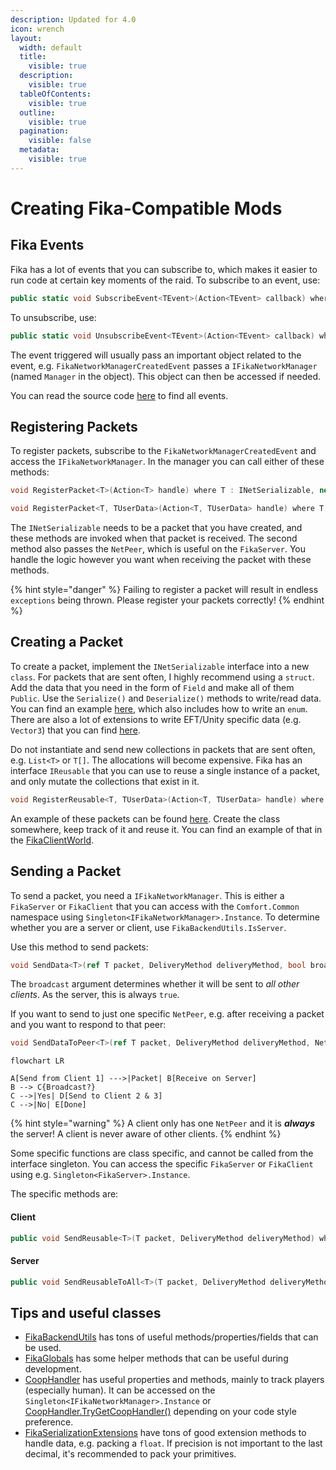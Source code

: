 ```yaml
---
description: Updated for 4.0
icon: wrench
layout:
  width: default
  title:
    visible: true
  description:
    visible: true
  tableOfContents:
    visible: true
  outline:
    visible: true
  pagination:
    visible: false
  metadata:
    visible: true
---
```


# Creating Fika-Compatible Mods

## Fika Events

Fika has a lot of events that you can subscribe to, which makes it easier to run code at certain key moments of the raid. To subscribe to an event, use:

```cs
public static void SubscribeEvent<TEvent>(Action<TEvent> callback) where TEvent : FikaEvent
```

To unsubscribe, use:

```cs
public static void UnsubscribeEvent<TEvent>(Action<TEvent> callback) where TEvent : FikaEvent
```

The event triggered will usually pass an important object related to the event, e.g. `FikaNetworkManagerCreatedEvent` passes a `IFikaNetworkManager` (named `Manager` in the object). This object can then be accessed if needed.

You can read the source code [here](https://github.com/project-fika/Fika-Plugin/tree/main/Fika.Core/Modding) to find all events.

## Registering Packets

To register packets, subscribe to the `FikaNetworkManagerCreatedEvent` and access the `IFikaNetworkManager`. In the manager you can call either of these methods:

```cs
void RegisterPacket<T>(Action<T> handle) where T : INetSerializable, new();
```

```cs
void RegisterPacket<T, TUserData>(Action<T, TUserData> handle) where T : INetSerializable, new();
```

The `INetSerializable` needs to be a packet that you have created, and these methods are invoked when that packet is received. The second method also passes the `NetPeer`, which is useful on the `FikaServer`. You handle the logic however you want when receiving the packet with these methods.

{% hint style="danger" %}
Failing to register a packet will result in endless `exceptions` being thrown. Please register your packets correctly!
{% endhint %}

## Creating a Packet

To create a packet, implement the `INetSerializable` interface into a new `class`. For packets that are sent often, I highly recommend using a `struct`. Add the data that you need in the form of `Field` and make all of them `Public`. Use the `Serialize()` and `Deserialize()` methods to write/read data. You can find an example [here](https://github.com/project-fika/Fika-Plugin/blob/main/Fika.Core/Networking/Packets/Communication/BotStatePacket.cs), which also includes how to write an `enum`. There are also a lot of extensions to write EFT/Unity specific data (e.g. `Vector3`) that you can find [here](https://github.com/project-fika/Fika-Plugin/blob/main/Fika.Core/Networking/FikaSerializationExtensions.cs).

Do not instantiate and send new collections in packets that are sent often, e.g. `List<T>` or `T[]`. The allocations will become expensive. Fika has an interface `IReusable` that you can use to reuse a single instance of a packet, and only mutate the collections that exist in it.

```csharp
void RegisterReusable<T, TUserData>(Action<T, TUserData> handle) where T : class, IReusable, new();
```

An example of these packets can be found [here](https://github.com/project-fika/Fika-Plugin/blob/47a9d37aa40e2e7cc0b9628c7114115cd3805cd4/Fika.Core/Networking/Packets/World/WorldPacket.cs). Create the class somewhere, keep track of it and reuse it. You can find an example of that in the [FikaClientWorld](https://github.com/project-fika/Fika-Plugin/blob/47a9d37aa40e2e7cc0b9628c7114115cd3805cd4/Fika.Core/Main/ClientClasses/FikaClientWorld.cs).

## Sending a Packet

To send a packet, you need a `IFikaNetworkManager`. This is either a `FikaServer` or `FikaClient` that you can access with the `Comfort.Common` namespace using `Singleton<IFikaNetworkManager>.Instance`. To determine whether you are a server or client, use `FikaBackendUtils.IsServer`.

Use this method to send packets:

```cs
void SendData<T>(ref T packet, DeliveryMethod deliveryMethod, bool broadcast = false) where T : INetSerializable;
```

The `broadcast` argument determines whether it will be sent to _all other clients_. As the server, this is always `true`.

If you want to send to just one specific `NetPeer`, e.g. after receiving a packet and you want to respond to that peer:

```csharp
void SendDataToPeer<T>(ref T packet, DeliveryMethod deliveryMethod, NetPeer peer) where T : INetSerializable;
```

```mermaid
flowchart LR

A[Send from Client 1] --->|Packet| B[Receive on Server]
B --> C{Broadcast?}
C -->|Yes| D[Send to Client 2 & 3]
C -->|No| E[Done]
```

{% hint style="warning" %}
A client only has one `NetPeer` and it is _**always**_ the server! A client is never aware of other clients.
{% endhint %}

Some specific functions are class specific, and cannot be called from the interface singleton. You can access the specific `FikaServer` or `FikaClient` using e.g. `Singleton<FikaServer>.Instance`.

The specific methods are:

#### Client

```csharp
public void SendReusable<T>(T packet, DeliveryMethod deliveryMethod) where T : class, IReusable, new()
```

#### Server

```csharp
public void SendReusableToAll<T>(T packet, DeliveryMethod deliveryMethod, NetPeer peerToExlude = null) where T : class, IReusable, new()
```

## Tips and useful classes

* [FikaBackendUtils](https://github.com/project-fika/Fika-Plugin/blob/main/Fika.Core/Coop/Utils/FikaBackendUtils.cs) has tons of useful methods/properties/fields that can be used.
* [FikaGlobals](https://github.com/project-fika/Fika-Plugin/blob/main/Fika.Core/Coop/Utils/FikaGlobals.cs) has some helper methods that can be useful during development.
* [CoopHandler](https://github.com/project-fika/Fika-Plugin/blob/main/Fika.Core/Coop/Components/CoopHandler.cs) has useful properties and methods, mainly to track players (especially human). It can be accessed on the `Singleton<IFikaNetworkManager>.Instance` or [CoopHandler.TryGetCoopHandler()](https://github.com/project-fika/Fika-Plugin/blob/18f02d5713b0e13cc02998b9e79489a55ac8249d/Fika.Core/Coop/Components/CoopHandler.cs#L62C40-L62C67) depending on your code style preference.
* [FikaSerializationExtensions](https://github.com/project-fika/Fika-Plugin/blob/47a9d37aa40e2e7cc0b9628c7114115cd3805cd4/Fika.Core/Networking/FikaSerializationExtensions.cs) have tons of good extension methods to handle data, e.g. packing a `float`. If precision is not important to the last decimal, it's recommended to pack your primitives.
